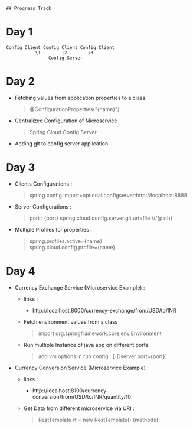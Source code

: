     ## Progress Track

# Day 1
```
Config Client Config Client Config Client
           \1        |2        /3
                Config Server
```

# Day 2
- Fetching values from application properties to a class.
    > @ConfigurationProperties("{name}")

- Centralized Configuration of Microservice
    > Spring Cloud Config Server

- Adding git to config server application

# Day 3
- Clients Configurations : 
    > spring.config.import=optional:configserver:http://localhost:8888

- Server Configurations : 
    > port : {port}
    > spring.cloud.config.server.git.uri=file:///{path}

- Multiple Profiles for properties : 
    > spring.profiles.active={name} <br> spring.cloud.config.profile={name}


# Day 4
- Currency Exchange Service (Microservice Example) : <br>
    - links : 
        - http://localhost:8000/currency-exchange/from/USD/to/INR

    - Fetch environment values from a class
        > import org.springframework.core.env.Environment

    - Run multiple Instance of java app on different ports
        > add vm options in run config : [-Dserver.port={port}]
    

- Currency Conversion Service (Microservice Example) : <br>
    - links : 
        - http://localhost:8100/currency-conversion/from/USD/to/INR/quantity/10
    
    - Get Data from different microservice via URI :
        > RestTemplate rt = new RestTemplate().{methods};
    

